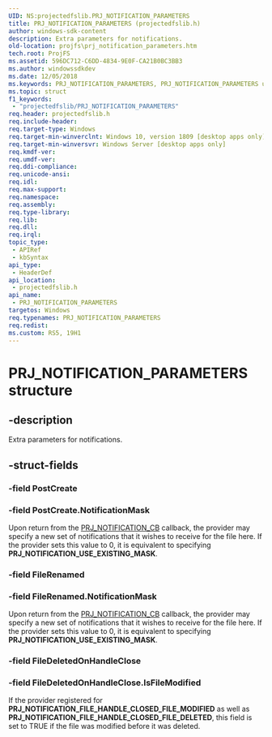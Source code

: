 ```yaml
---
UID: NS:projectedfslib.PRJ_NOTIFICATION_PARAMETERS
title: PRJ_NOTIFICATION_PARAMETERS (projectedfslib.h)
author: windows-sdk-content
description: Extra parameters for notifications.
old-location: projfs\prj_notification_parameters.htm
tech.root: ProjFS
ms.assetid: 596DC712-C6DD-4834-9E0F-CA21B0BC3BB3
ms.author: windowssdkdev
ms.date: 12/05/2018
ms.keywords: PRJ_NOTIFICATION_PARAMETERS, PRJ_NOTIFICATION_PARAMETERS union, ProjFS.prj_notification_parameters, projectedfslib/PRJ_NOTIFICATION_PARAMETERS
ms.topic: struct
f1_keywords: 
 - "projectedfslib/PRJ_NOTIFICATION_PARAMETERS"
req.header: projectedfslib.h
req.include-header: 
req.target-type: Windows
req.target-min-winverclnt: Windows 10, version 1809 [desktop apps only]
req.target-min-winversvr: Windows Server [desktop apps only]
req.kmdf-ver: 
req.umdf-ver: 
req.ddi-compliance: 
req.unicode-ansi: 
req.idl: 
req.max-support: 
req.namespace: 
req.assembly: 
req.type-library: 
req.lib: 
req.dll: 
req.irql: 
topic_type:
 - APIRef
 - kbSyntax
api_type:
 - HeaderDef
api_location:
 - projectedfslib.h
api_name:
 - PRJ_NOTIFICATION_PARAMETERS
targetos: Windows
req.typenames: PRJ_NOTIFICATION_PARAMETERS
req.redist: 
ms.custom: RS5, 19H1
---
```


# PRJ_NOTIFICATION_PARAMETERS structure


## -description


Extra parameters for notifications.


## -struct-fields




### -field PostCreate


### -field PostCreate.NotificationMask

Upon return from the <a href="https://docs.microsoft.com/en-us/windows/desktop/api/projectedfslib/nc-projectedfslib-prj_notification_cb">PRJ_NOTIFICATION_CB</a> callback, the provider may specify a new set of notifications that it wishes to receive for the file here. If the provider sets this value to 0, it is equivalent to specifying <b>PRJ_NOTIFICATION_USE_EXISTING_MASK</b>.


### -field FileRenamed


### -field FileRenamed.NotificationMask

Upon return from the <a href="https://docs.microsoft.com/en-us/windows/desktop/api/projectedfslib/nc-projectedfslib-prj_notification_cb">PRJ_NOTIFICATION_CB</a> callback, the provider may specify a new set of notifications that it wishes to receive for the file here. If the provider sets this value to 0, it is equivalent to specifying <b>PRJ_NOTIFICATION_USE_EXISTING_MASK</b>.


### -field FileDeletedOnHandleClose


### -field FileDeletedOnHandleClose.IsFileModified

If the provider registered for <b>PRJ_NOTIFICATION_FILE_HANDLE_CLOSED_FILE_MODIFIED</b> as well as <b>PRJ_NOTIFICATION_FILE_HANDLE_CLOSED_FILE_DELETED</b>, this field is set to TRUE if the file was modified before it was deleted.

